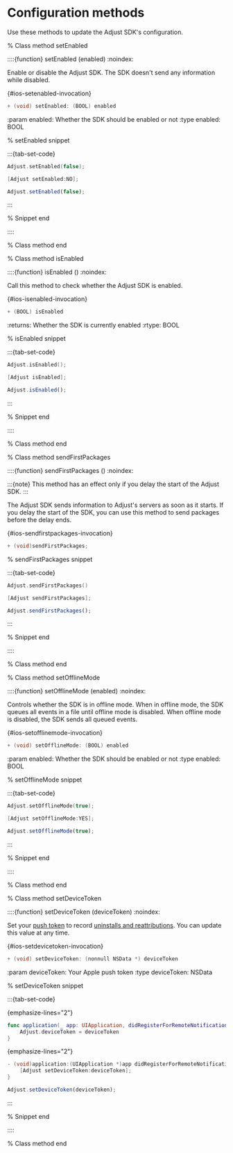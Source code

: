 # Configuration methods

Use these methods to update the Adjust SDK's configuration.

% Class method setEnabled

::::{function} setEnabled (enabled)
:noindex:

Enable or disable the Adjust SDK. The SDK doesn't send any information while disabled.

{#ios-setenabled-invocation}
```objective-c
+ (void) setEnabled: (BOOL) enabled
```

:param enabled: Whether the SDK should be enabled or not
:type enabled: BOOL

% setEnabled snippet

:::{tab-set-code}

```swift
Adjust.setEnabled(false);
```

```objective-c
[Adjust setEnabled:NO];
```

```javascript
Adjust.setEnabled(false);
```
:::

% Snippet end

::::

% Class method end

% Class method isEnabled

::::{function} isEnabled ()
:noindex:

Call this method to check whether the Adjust SDK is enabled.

{#ios-isenabled-invocation}
```objective-c
+ (BOOL) isEnabled
```

:returns: Whether the SDK is currently enabled
:rtype: BOOL

% isEnabled snippet

:::{tab-set-code}

```swift
Adjust.isEnabled();
```

```objective-c
[Adjust isEnabled];
```

```javascript
Adjust.isEnabled();
```

:::

% Snippet end

::::

% Class method end

% Class method sendFirstPackages

::::{function} sendFirstPackages ()
:noindex:

:::{note}
This method has an effect only if you delay the start of the Adjust SDK.
:::

The Adjust SDK sends information to Adjust's servers as soon as it starts. If you delay the start of the SDK, you can use this method to send packages before the delay ends.

{#ios-sendfirstpackages-invocation}
```objective-c
+ (void)sendFirstPackages;
```

% sendFirstPackages snippet

:::{tab-set-code}

```swift
Adjust.sendFirstPackages()
```

```objective-c
[Adjust sendFirstPackages];
```

```javascript
Adjust.sendFirstPackages();
```

:::

% Snippet end

::::

% Class method end

% Class method setOfflineMode

::::{function} setOfflineMode (enabled)
:noindex:

Controls whether the SDK is in offline mode. When in offline mode, the SDK queues all events in a file until offline mode is disabled. When offline mode is disabled, the SDK sends all queued events.

{#ios-setofflinemode-invocation}
```objective-c
+ (void) setOfflineMode: (BOOL) enabled
```

:param enabled: Whether the SDK should be enabled or not
:type enabled: BOOL

% setOfflineMode snippet

:::{tab-set-code}

```swift
Adjust.setOfflineMode(true);
```

```objective-c
[Adjust setOfflineMode:YES];
```

```javascript
Adjust.setOfflineMode(true);
```

:::

% Snippet end

::::

% Class method end

% Class method setDeviceToken

::::{function} setDeviceToken (deviceToken)
:noindex:

Set your [push token](hc:/push-notifications) to record [uninstalls and reattributions](hc:/uninstalls-reinstalls). You can update this value at any time.

{#ios-setdevicetoken-invocation}
```objective-c
+ (void) setDeviceToken: (nonnull NSData *) deviceToken
```

:param deviceToken: Your Apple push token
:type deviceToken: NSData

% setDeviceToken snippet

:::{tab-set-code}

{emphasize-lines="2"}
```swift
func application(_ app: UIApplication, didRegisterForRemoteNotificationsWithDeviceToken deviceToken: Data) {
    Adjust.deviceToken = deviceToken
}
```

{emphasize-lines="2"}
```objective-c
- (void)application:(UIApplication *)app didRegisterForRemoteNotificationsWithDeviceToken:(NSData *)deviceToken {
    [Adjust setDeviceToken:deviceToken];
}
```

```javascript
Adjust.setDeviceToken(deviceToken);
```
:::

% Snippet end

::::

% Class method end
